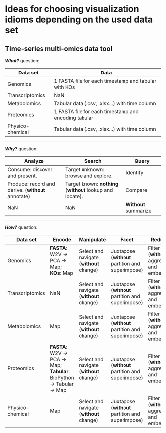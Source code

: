# Ideas for choosing visualization idioms depending on the used data set
## Time-series multi-omics data tool


***What?*** question:

Data set         | Data                                                 
---|---
Genomics         | 1 FASTA file for each timestamp and tabular with KOs 
Transcriptomics  | NaN                                                  
Metabolomics     | Tabular data (.csv, .xlsx...) with time column       
Proteomics       | 1 FASTA file for each timestamp and encoding tabular 
Physico-chemical | Tabular data (.csv, .xlsx...) with time column       

---
***Why?*** question:

Analyze                                        | Search                              | Query      
---|---|---
Consume: discover and present.                 | Target unknown: browse and explore. | Identify
Produce: record and derive. (**without** annotate) | Target known: **nothing** (**without** lookup and locate).      | Compare  
                   NaN                         |   NaN                               | **Without** summarize

---
***How?*** question:

Data set         | Encode                                               | Manipulate                        | Facet                     | Reduce
---|---|---|---|---
Genomics         | **FASTA**: W2V -> PCA -> Map; **KOs**: Map                              | Select and navigate (**without** change) | Juxtapose (**without** partition and superimpose) | Filter (**without** aggregate and embed)
Transcriptomics  | NaN                                                                     | Select and navigate (**without** change) | Juxtapose (**without** partition and superimpose) |Filter (**without** aggregate and embed)
Metabolomics     | Map                                                                     | Select and navigate (**without** change) | Juxtapose (**without** partition and superimpose) |Filter (**without** aggregate and embed)
Proteomics       | **FASTA**: W2V -> PCA -> Map; **Tabular**: BioPython -> Tabular -> Map  | Select and navigate (**without** change) | Juxtapose (**without** partition and superimpose) |Filter (**without** aggregate and embed)
Physico-chemical | Map                                                                     | Select and navigate (**without** change) | Juxtapose (**without** partition and superimpose) |Filter (**without** aggregate and embed)
